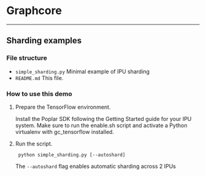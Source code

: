 # Graphcore
---
## Sharding examples

### File structure

* `simple_sharding.py` Minimal example of IPU sharding
* `README.md` This file.

### How to use this demo

1) Prepare the TensorFlow environment.

   Install the Poplar SDK following the Getting Started guide for your IPU system.
   Make sure to run the enable.sh script and activate a Python virtualenv with gc_tensorflow installed.

2) Run the script.

        python simple_sharding.py [--autoshard]

    The `--autoshard` flag enables automatic sharding across 2 IPUs
